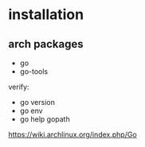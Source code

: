 # installation

## arch packages
- go
- go-tools

verify:
- go version
- go env
- go help gopath

https://wiki.archlinux.org/index.php/Go


